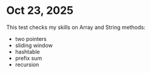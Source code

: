# Oct 23, 2025

This test checks my skills on Array and String methods:
- two pointers
- sliding window
- hashtable
- prefix sum
- recursion